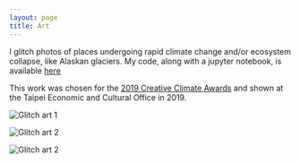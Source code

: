```yaml
---
layout: page
title: Art
---
```


I glitch photos of places undergoing rapid climate change and/or ecosystem collapse, like Alaskan glaciers. My code, along with a jupyter notebook, is available [here](https://github.com/Elizabethcase/glitch/blob/master/Glitch%20the%20Climate.ipynb)

This work was chosen for the [2019 Creative Climate Awards](https://www.humanimpactsinstitute.org/cca-2019) and shown at the Taipei Economic and Cultural Office in 2019.

![Glitch art 1 ](https://github.com/Elizabethcase/elizabethcase.github.io/blob/master/assets/img/sid_glitch.png?raw=true)

![Glitch art 2 ](https://github.com/Elizabethcase/elizabethcase.github.io/blob/master/assets/img/dan_glitch.png?raw=true)

![Glitch art 2 ](https://github.com/Elizabethcase/elizabethcase.github.io/blob/master/assets/img/83glacier.webp?raw=true)
